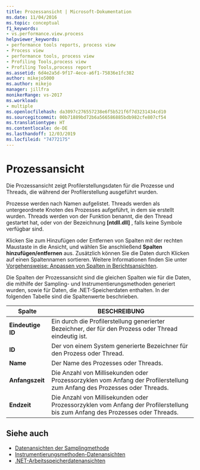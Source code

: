 ```yaml
---
title: Prozessansicht | Microsoft-Dokumentation
ms.date: 11/04/2016
ms.topic: conceptual
f1_keywords:
- vs.performance.view.process
helpviewer_keywords:
- performance tools reports, process view
- Process view
- performance tools, process view
- Profiling Tools,process view
- Profiling Tools,process report
ms.assetid: 6d4e2a5d-9f17-4ece-a6f1-75836e1fc382
author: mikejo5000
ms.author: mikejo
manager: jillfra
monikerRange: vs-2017
ms.workload:
- multiple
ms.openlocfilehash: da3097c276557238e6f5b521f6f7d3231434cd10
ms.sourcegitcommit: 00b71889bd72b6a566586885bdb982cfe807cf54
ms.translationtype: HT
ms.contentlocale: de-DE
ms.lasthandoff: 12/03/2019
ms.locfileid: "74772175"
---
```

# <a name="process-view"></a>Prozessansicht
Die Prozessansicht zeigt Profilerstellungsdaten für die Prozesse und Threads, die während der Profilerstellung ausgeführt wurden.

 Prozesse werden nach Namen aufgelistet. Threads werden als untergeordnete Knoten des Prozesses aufgeführt, in dem sie erstellt wurden. Threads werden von der Funktion benannt, die den Thread gestartet hat, oder von der Bezeichnung **[ntdll.dll]** , falls keine Symbole verfügbar sind.

 Klicken Sie zum Hinzufügen oder Entfernen von Spalten mit der rechten Maustaste in die Ansicht, und wählen Sie anschließend **Spalten hinzufügen/entfernen** aus. Zusätzlich können Sie die Daten durch Klicken auf einen Spaltennamen sortieren. Weitere Informationen finden Sie unter [Vorgehensweise: Anpassen von Spalten in Berichtsansichten](../profiling/how-to-customize-report-view-columns.md).

 Die Spalten der Prozessansicht sind die gleichen Spalten wie für die Daten, die mithilfe der Sampling- und Instrumentierungsmethoden generiert wurden, sowie für Daten, die .NET-Speicherdaten enthalten. In der folgenden Tabelle sind die Spaltenwerte beschrieben.

|Spalte|BESCHREIBUNG|
|------------|-----------------|
|**Eindeutige ID**|Ein durch die Profilerstellung generierter Bezeichner, der für den Prozess oder Thread eindeutig ist.|
|**ID**|Der von einem System generierte Bezeichner für den Prozess oder Thread.|
|**Name**|Der Name des Prozesses oder Threads.|
|**Anfangszeit**|Die Anzahl von Millisekunden oder Prozessorzyklen vom Anfang der Profilerstellung zum Anfang des Prozesses oder Threads.|
|**Endzeit**|Die Anzahl von Millisekunden oder Prozessorzyklen vom Anfang der Profilerstellung bis zum Anfang des Prozesses oder Threads.|

## <a name="see-also"></a>Siehe auch
- [Datenansichten der Samplingmethode](../profiling/profiler-sampling-method-data-views.md)
- [Instrumentierungsmethoden-Datenansichten](../profiling/instrumentation-method-data-views.md)
- [.NET-Arbeitsspeicherdatenansichten](../profiling/dotnet-memory-data-views.md)
